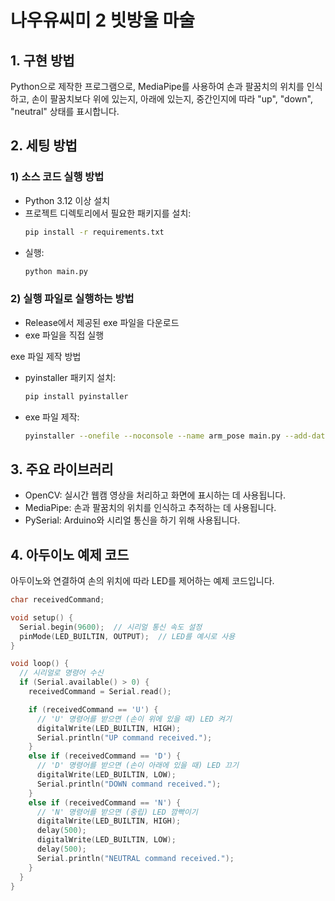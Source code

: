 # 나우유씨미 2 빗방울 마술
## 1. 구현 방법
Python으로 제작한 프로그램으로, MediaPipe를 사용하여 손과 팔꿈치의 위치를 인식하고, 손이 팔꿈치보다 위에 있는지, 아래에 있는지, 중간인지에 따라 "up", "down", "neutral" 상태를 표시합니다.

## 2. 세팅 방법

### 1) 소스 코드 실행 방법
- Python 3.12 이상 설치
- 프로젝트 디렉토리에서 필요한 패키지를 설치:
  ```bash
  pip install -r requirements.txt
  ```
- 실행:
  ```bash
  python main.py
  ```

### 2) 실행 파일로 실행하는 방법
- Release에서 제공된 exe 파일을 다운로드
- exe 파일을 직접 실행

exe 파일 제작 방법
- pyinstaller 패키지 설치:
  ```bash
  pip install pyinstaller
  ```
- exe 파일 제작:
  ```bash
  pyinstaller --onefile --noconsole --name arm_pose main.py --add-data "C:/dev/arm_pose/.venv/Lib/site-packages/mediapipe/modules/pose_landmark/pose_landmark_cpu.binarypb;mediapipe/modules/pose_landmark/" --add-data "C:/dev/arm_pose/.venv/Lib/site-packages/mediapipe/modules/pose_landmark/pose_landmark_full.tflite;mediapipe/modules/pose_landmark/" --add-data "C:/dev/arm_pose/.venv/Lib/site-packages/mediapipe/modules/pose_detection/pose_detection.tflite;mediapipe/modules/pose_detection/"
  ```

## 3. 주요 라이브러리
- OpenCV: 실시간 웹캠 영상을 처리하고 화면에 표시하는 데 사용됩니다.
- MediaPipe: 손과 팔꿈치의 위치를 인식하고 추적하는 데 사용됩니다.
- PySerial: Arduino와 시리얼 통신을 하기 위해 사용됩니다.

## 4. 아두이노 예제 코드
아두이노와 연결하여 손의 위치에 따라 LED를 제어하는 예제 코드입니다.

```cpp
char receivedCommand;

void setup() {
  Serial.begin(9600);  // 시리얼 통신 속도 설정
  pinMode(LED_BUILTIN, OUTPUT);  // LED를 예시로 사용
}

void loop() {
  // 시리얼로 명령어 수신
  if (Serial.available() > 0) {
    receivedCommand = Serial.read();

    if (receivedCommand == 'U') {
      // 'U' 명령어를 받으면 (손이 위에 있을 때) LED 켜기
      digitalWrite(LED_BUILTIN, HIGH);
      Serial.println("UP command received.");
    } 
    else if (receivedCommand == 'D') {
      // 'D' 명령어를 받으면 (손이 아래에 있을 때) LED 끄기
      digitalWrite(LED_BUILTIN, LOW);
      Serial.println("DOWN command received.");
    } 
    else if (receivedCommand == 'N') {
      // 'N' 명령어를 받으면 (중립) LED 깜빡이기
      digitalWrite(LED_BUILTIN, HIGH);
      delay(500);
      digitalWrite(LED_BUILTIN, LOW);
      delay(500);
      Serial.println("NEUTRAL command received.");
    }
  }
}
```
